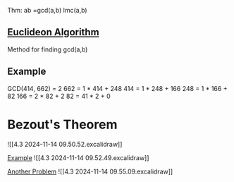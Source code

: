 Thm: ab =gcd(a,b) lmc(a,b)

## <u>Euclideon Algorithm</u>
Method for finding gcd(a,b)

## Example
GCD(414, 662) = 2
662 = 1 * 414 + 248
414 = 1 * 248 + 166
248 = 1 * 166 + 82
166 = 2 * 82 + 2
82 = 41 * 2 + 0

# Bezout's Theorem

![[4.3 2024-11-14 09.50.52.excalidraw]]

<u>Example</u>
![[4.3 2024-11-14 09.52.49.excalidraw]]

<u>Another Problem</u>
![[4.3 2024-11-14 09.55.09.excalidraw]]






